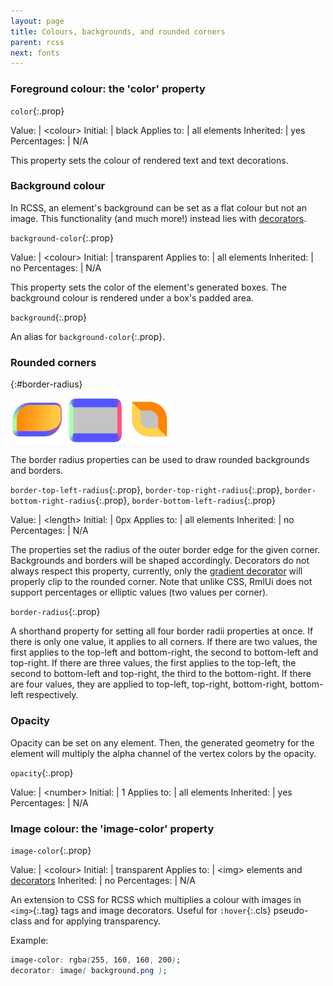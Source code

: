 ```yaml
---
layout: page
title: Colours, backgrounds, and rounded corners
parent: rcss
next: fonts
---
```


### Foreground colour: the 'color' property

`color`{:.prop}

Value: | \<colour\>
Initial: | black
Applies to: | all elements
Inherited: | yes
Percentages: | N/A

This property sets the colour of rendered text and text decorations.

### Background colour

In RCSS, an element's background can be set as a flat colour but not an image. This functionality (and much more!) instead lies with [decorators](decorators.html).

`background-color`{:.prop}

Value: | \<colour\>
Initial: | transparent
Applies to: | all elements
Inherited: | no
Percentages: | N/A

This property sets the color of the element's generated boxes. The background colour is rendered under a box's padded area.

`background`{:.prop}

An alias for `background-color`{:.prop}.

### Rounded corners
{:#border-radius}

<img alt="cmake-gui" src="../../assets/images/border-radius.png" style="max-width: 50%">

The border radius properties can be used to draw rounded backgrounds and borders.

`border-top-left-radius`{:.prop}, `border-top-right-radius`{:.prop}, `border-bottom-right-radius`{:.prop}, `border-bottom-left-radius`{:.prop}

Value: | \<length\>
Initial: | 0px
Applies to: | all elements
Inherited: | no
Percentages: | N/A

The properties set the radius of the outer border edge for the given corner. Backgrounds and borders will be shaped accordingly. Decorators do not always respect this property, currently, only the [gradient decorator](decorators/gradient.html) will properly clip to the rounded corner. Note that unlike CSS, RmlUi does not support percentages or elliptic values (two values per corner).

`border-radius`{:.prop}

A shorthand property for setting all four border radii properties at once. If there is only one value, it applies to all corners. If there are two values, the first applies to the top-left and bottom-right, the second to bottom-left and top-right. If there are three values, the first applies to the top-left, the second to bottom-left and top-right, the third to the bottom-right. If there are four values, they are applied to top-left, top-right, bottom-right, bottom-left respectively.

### Opacity

Opacity can be set on any element. Then, the generated geometry for the element will multiply the alpha channel of the vertex colors by the opacity.

`opacity`{:.prop}

Value: | \<number\>
Initial: | 1
Applies to: | all elements
Inherited: | yes
Percentages: | N/A

### Image colour: the 'image-color' property

`image-color`{:.prop}

Value: | \<colour\>
Initial: | transparent
Applies to: | \<img\> elements and [decorators](decorators.html)
Inherited: | no
Percentages: | N/A

An extension to CSS for RCSS which multiplies a colour with images in `<img>`{:.tag} tags and image decorators. Useful for `:hover`{:.cls} pseudo-class and for applying transparency.

Example:
```css
image-color: rgba(255, 160, 160, 200);
decorator: image( background.png );
```
